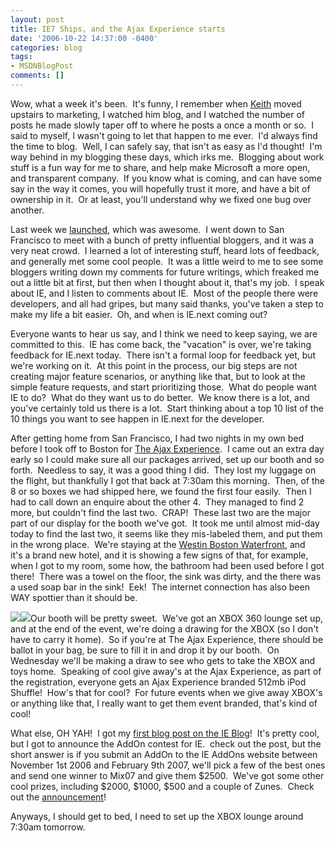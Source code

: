 ```yaml
---
layout: post
title: IE7 Ships, and the Ajax Experience starts
date: '2006-10-22 14:37:00 -0400'
categories: blog
tags:
- MSDNBlogPost
comments: []
---
```


Wow, what a week it's been.&nbsp; It's funny, I remember when [Keith](http://blogs.msdn.com/keiths/) moved upstairs to marketing, I watched him blog, and I watched the number of posts he made slowly taper off to where he posts a once a month or so.&nbsp; I said to myself, I wasn't going to let that happen to me ever.&nbsp; I'd always find the time to blog.&nbsp; Well, I can safely say, that isn't as easy as I'd thought!&nbsp; I'm way behind in my blogging these days, which irks me.&nbsp; Blogging about work stuff is a fun way for me to share, and help make Microsoft a more open, and transparent company.&nbsp; If you know what is coming, and can have some say in the way it comes, you will hopefully trust it more, and have a bit of ownership in it.&nbsp; Or at least, you'll understand why we fixed one bug over another.&nbsp; 

Last week we [launched](http://blogs.msdn.com/ie/archive/2006/10/18/internet-explorer-7-for-windows-xp-available-now.aspx), which was awesome.&nbsp; I went down to San Francisco to meet with a bunch of pretty influential bloggers, and it was a very neat crowd.&nbsp; I learned a lot of interesting stuff, heard lots of feedback, and generally met some cool people.&nbsp; It was a little weird to me to see some bloggers writing down my comments for future writings, which freaked me out a little bit at first, but then when I thought about it, that's my job.&nbsp; I speak about IE, and I listen to comments about IE.&nbsp; Most of the people there were developers, and all had gripes, but many said thanks, you've taken a step to make my life a bit easier.&nbsp; Oh, and when is IE.next coming out?&nbsp; 

Everyone wants to hear us say, and I think we need to keep saying, we are committed to this.&nbsp; IE has come back, the "vacation" is over, we're taking feedback for IE.next today.&nbsp; There isn't a formal loop for feedback yet, but we're working on it.&nbsp; At this point in the process, our big steps are not creating major feature scenarios, or anything like that, but to look at the simple feature requests, and start prioritizing those.&nbsp; What do people want IE to do?&nbsp; What do they want us to do better.&nbsp; We know there is a lot, and you've certainly told us there is a lot.&nbsp; Start thinking about a top 10 list of the 10 things you want to see happen in IE.next for the developer.&nbsp; 

After getting home from San Francisco, I had two nights in my own bed before I took off to Boston for [The Ajax Experience](http://www.theajaxexperience.com/).&nbsp; I came out an extra day early so I could make sure all our packages arrived, set up our booth and so forth.&nbsp; Needless to say, it was a good thing I did.&nbsp; They lost my luggage on the flight, but thankfully I got that back at 7:30am this morning.&nbsp; Then, of the 8 or so boxes we had shipped here, we found the first four easily.&nbsp; Then I had to call down an enquire about the other 4.&nbsp; They managed to find 2 more, but couldn't find the last two.&nbsp; CRAP!&nbsp; These last two are the major part of our display for the booth we've got.&nbsp; It took me until almost mid-day today to find the last two, it seems like they mis-labeled them, and put them in the wrong place.&nbsp; We're staying at the [Westin Boston Waterfront](http://www.starwoodhotels.com/westin/property/overview/index.html?propertyID=1528), and it's&nbsp;a brand new hotel, and it is showing a few signs of that, for example, when I got to my room, some how, the bathroom had been used before I got there!&nbsp; There was a towel on the floor, the sink was dirty, and the there was a used soap bar in the sink!&nbsp; Eek!&nbsp; The internet connection has also been WAY spottier than it should be.

[![](http://static.flickr.com/110/276976644_f516878e61_s.jpg)](http://www.flickr.com/photos/petele/276976644/in/set-72157594340817104/)[![](http://static.flickr.com/89/276976637_906dee6e94_s.jpg)](http://www.flickr.com/photos/petele/276976637/in/set-72157594340817104/)Our booth will be pretty sweet.&nbsp; We've got an XBOX 360 lounge set up, and at the end of the event, we're doing a drawing for the XBOX (so I don't have to carry it home).&nbsp; So if you're at The Ajax Experience, there should be ballot in your bag, be sure to fill it in and drop it by our booth.&nbsp; On Wednesday we'll be making a draw to see who gets to take the XBOX and toys home.&nbsp; Speaking of cool give away's at the Ajax Experience, as part of the registration, everyone gets an Ajax Experience branded 512mb iPod Shuffle!&nbsp; How's that for cool?&nbsp; For future events when we give away XBOX's or anything like that, I really want to get them event branded, that's kind of cool!&nbsp; 

What else, OH YAH!&nbsp; I got my [first blog post on the IE Blog](http://blogs.msdn.com/ie/archive/2006/10/20/building-add-ons-for-ie-could-net-you-a-trip-to-mix07-and-2500.aspx)!&nbsp; It's pretty cool, but I got to announce the AddOn contest for IE.&nbsp; check out the post, but the short answer is if you submit an AddOn to the IE AddOns website between November 1st 2006 and February 9th 2007, we'll pick a few of the best ones and send one winner to Mix07 and give them $2500.&nbsp; We've got some other cool prizes, including $2000, $1000, $500 and a couple of Zunes.&nbsp; Check out the [announcement](http://blogs.msdn.com/ie/archive/2006/10/20/building-add-ons-for-ie-could-net-you-a-trip-to-mix07-and-2500.aspx)!

Anyways, I should get to bed, I need to set up the XBOX lounge around 7:30am tomorrow.&nbsp; 